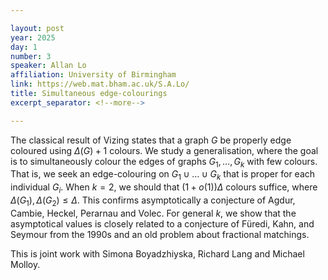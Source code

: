 ```yaml
---

layout: post
year: 2025
day: 1
number: 3
speaker: Allan Lo
affiliation: University of Birmingham
link: https://web.mat.bham.ac.uk/S.A.Lo/
title: Simultaneous edge-colourings
excerpt_separator: <!--more-->

---
```


The classical result of Vizing states that a graph $G$ be properly edge coloured using $\Delta(G) +1$ colours. We study a generalisation, where the goal is to simultaneously colour the edges of graphs $G_1, \dots, G_k$ with few colours. That is, we seek an edge-colouring on $G_1 \cup \dots \cup G_k$ that is proper for each individual $G_i$. When $k = 2$, we should that $( 1+o(1) ) \Delta$ colours suffice, where $\Delta(G_1), \Delta(G_2) \le \Delta$. This confirms asymptotically a conjecture of Agdur, Cambie, Heckel, Perarnau and Volec. For general $k$, we show that the asymptotical values is closely related to a conjecture of Füredi, Kahn, and Seymour from the 1990s and an old problem about fractional matchings.

This is joint work with Simona Boyadzhiyska, Richard Lang and Michael Molloy.

<!--more-->

